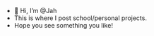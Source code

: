 - 👋 Hi, I’m @Jah
- This is where I post school/personal projects. 
- Hope you see something you like!

